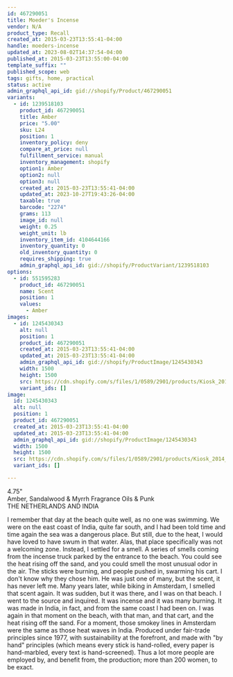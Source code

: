```yaml
---
id: 467290051
title: Moeder's Incense
vendor: N/A
product_type: Recall
created_at: 2015-03-23T13:55:41-04:00
handle: moeders-incense
updated_at: 2023-08-02T14:37:54-04:00
published_at: 2015-03-23T13:55:00-04:00
template_suffix: ""
published_scope: web
tags: gifts, home, practical
status: active
admin_graphql_api_id: gid://shopify/Product/467290051
variants:
  - id: 1239518103
    product_id: 467290051
    title: Amber
    price: "5.00"
    sku: L24
    position: 1
    inventory_policy: deny
    compare_at_price: null
    fulfillment_service: manual
    inventory_management: shopify
    option1: Amber
    option2: null
    option3: null
    created_at: 2015-03-23T13:55:41-04:00
    updated_at: 2023-10-27T19:43:26-04:00
    taxable: true
    barcode: "2274"
    grams: 113
    image_id: null
    weight: 0.25
    weight_unit: lb
    inventory_item_id: 4104644166
    inventory_quantity: 0
    old_inventory_quantity: 0
    requires_shipping: true
    admin_graphql_api_id: gid://shopify/ProductVariant/1239518103
options:
  - id: 551595283
    product_id: 467290051
    name: Scent
    position: 1
    values:
      - Amber
images:
  - id: 1245430343
    alt: null
    position: 1
    product_id: 467290051
    created_at: 2015-03-23T13:55:41-04:00
    updated_at: 2015-03-23T13:55:41-04:00
    admin_graphql_api_id: gid://shopify/ProductImage/1245430343
    width: 1500
    height: 1500
    src: https://cdn.shopify.com/s/files/1/0589/2901/products/Kiosk_2014_09_630.jpeg?v=1427133341
    variant_ids: []
image:
  id: 1245430343
  alt: null
  position: 1
  product_id: 467290051
  created_at: 2015-03-23T13:55:41-04:00
  updated_at: 2015-03-23T13:55:41-04:00
  admin_graphql_api_id: gid://shopify/ProductImage/1245430343
  width: 1500
  height: 1500
  src: https://cdn.shopify.com/s/files/1/0589/2901/products/Kiosk_2014_09_630.jpeg?v=1427133341
  variant_ids: []

---
```


4.75"   
Amber, Sandalwood & Myrrh Fragrance Oils & Punk  
THE NETHERLANDS AND INDIA

I remember that day at the beach quite well, as no one was swimming. We were on the east coast of India, quite far south, and I had been told time and time again the sea was a dangerous place. But still, due to the heat, I would have loved to have swum in that water. Alas, that place specifically was not a welcoming zone. Instead, I settled for a smell. A series of smells coming from the incense truck parked by the entrance to the beach. You could see the heat rising off the sand, and you could smell the most unusual odor in the air. The sticks were burning, and people pushed in, swarming his cart. I don't know why they chose him. He was just one of many, but the scent, it has never left me. Many years later, while biking in Amsterdam, I smelled that scent again. It was sudden, but it was there, and I was on that beach. I went to the source and inquired. It was incense and it was many burning. It was made in India, in fact, and from the same coast I had been on. I was again in that moment on the beach, with that man, and that cart, and the heat rising off the sand. For a moment, those smokey lines in Amsterdam were the same as those heat waves in India. Produced under fair-trade principles since 1977, with sustainability at the forefront, and made with "by hand" principles (which means every stick is hand-rolled, every paper is hand-marbled, every text is hand-screened). Thus a lot more people are employed by, and benefit from, the production; more than 200 women, to be exact.